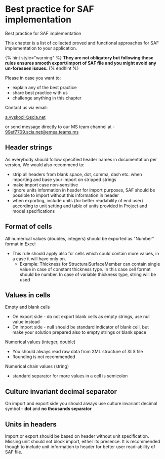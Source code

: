 # Best practice for SAF implementation

Best practice for SAF implementation

This chapter is a list of collected proved and functional approaches for SAF implementation to your application.

{% hint style="warning" %}
**They are not obligatory but following these rules ensures smooth export/import of SAF file and you might avoid any un-foreseen issues.**
{% endhint %}

Please in case you want to:

* explain any of the best practice
* share best practice with us
* challenge anything in this chapter

Contact us via email:

a.vyskocil@scia.net

or send message directly to our MS team channel at - 99ef7709.scia.net@emea.teams.ms

## Header strings

As everybody should follow specified header names in documentation per version, We would also recommend to:

* strip all headers from blank space, dot, comma, dash etc. when importing and base your import on stripped strings
* make import case non-sensitive
* ignore units information in header for import purposes, SAF should be possible to import without this information in header
* when exporting, include units \(for better readability of end user\) according to unit setting and table of units provided in Project and model specifications

## Format of cells

All numerical values \(doubles, integers\) should be exported as "Number" format in Excel

* This rule should apply also for cells which could contain more values, in a case it will have only on.
  * Example: Thickness for StructuralSurfaceMember can contain single value in case of constant thickness type. In this case cell format should be number. In case of variable thickness type, string will be used

## Values in cells

Empty and blank cells

* On export side - do not export blank cells as empty strings, use null value instead
* On import side - null should be standard indicator of blank cell, but make your solution prepared also to empty strings or blank space

Numerical values \(integer, double\)

* You should always read raw data from XML structure of XLS file
* Rounding is not recommended

Numerical chain values \(string\)

* standard separator for more values in a cell is semicolon 

## Culture invariant decimal separator

On import and export side you should always use culture invariant decimal symbol - **dot** and **no thousands separator**

## Units in headers

Import or export should be based on header without unit specification. Missing unit should not block import, either its presence. It is recommended though to include unit information to header for better user read-ability of SAF file.

